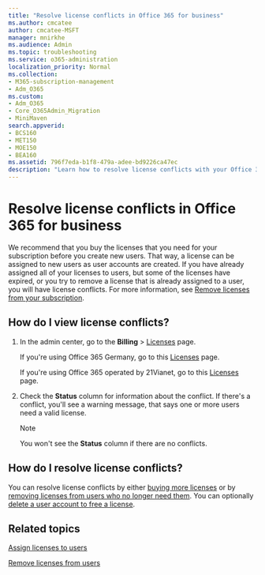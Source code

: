 ```yaml
---
title: "Resolve license conflicts in Office 365 for business"
ms.author: cmcatee
author: cmcatee-MSFT
manager: mnirkhe
ms.audience: Admin
ms.topic: troubleshooting
ms.service: o365-administration
localization_priority: Normal
ms.collection: 
- M365-subscription-management 
- Adm_O365
ms.custom:
- Adm_O365
- Core_O365Admin_Migration
- MiniMaven
search.appverid:
- BCS160
- MET150
- MOE150
- BEA160
ms.assetid: 796f7eda-b1f8-479a-adee-bd9226ca47ec
description: "Learn how to resolve license conflicts with your Office 365 for business subscription."
---
```

<!-- Clone: AgentUniversity\admin\Resolve-license-conflicts.md -->

# Resolve license conflicts in Office 365 for business

We recommend that you buy the licenses that you need for your subscription before you create new users. That way, a license can be assigned to new users as user accounts are created. If you have already assigned all of your licenses to users, but some of the licenses have expired, or you try to remove a license that is already assigned to a user, you will have license conflicts. For more information, see [Remove licenses from your subscription](remove-licenses-from-subscription.md).
  
## How do I view license conflicts?

1. In the admin center, go to the **Billing** \> <a href="https://go.microsoft.com/fwlink/p/?linkid=842264" target="_blank">Licenses</a> page.

    If you're using Office 365 Germany, go to this <a href="https://go.microsoft.com/fwlink/p/?linkid=848038" target="_blank">Licenses</a> page.

    If you're using Office 365 operated by 21Vianet, go to this <a href="https://go.microsoft.com/fwlink/p/?linkid=850625" target="_blank">Licenses</a> page.

2. Check the **Status** column for information about the conflict. If there's a conflict, you'll see a warning message, that says one or more users need a valid license.

    > [!NOTE]
    > You won't see the **Status** column if there are no conflicts.

## How do I resolve license conflicts?

You can resolve license conflicts by either [buying more licenses](buy-licenses.md) or by [removing licenses from users who no longer need them](remove-licenses-from-users.md). You can optionally [delete a user account to free a license](../add-users/delete-a-user.md).
  
## Related topics

[Assign licenses to users](assign-licenses-to-users.md)
  
[Remove licenses from users](remove-licenses-from-users.md)
